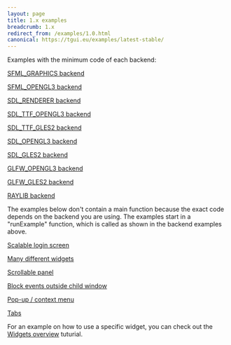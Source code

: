 ```yaml
---
layout: page
title: 1.x examples
breadcrumb: 1.x
redirect_from: /examples/1.0.html
canonical: https://tgui.eu/examples/latest-stable/
---
```


Examples with the minimum code of each backend:

[SFML_GRAPHICS backend](backend-sfml-graphics/)

[SFML_OPENGL3 backend](backend-sfml-opengl3/)

[SDL_RENDERER backend](backend-sdl-renderer/)

[SDL_TTF_OPENGL3 backend](backend-sdl-ttf-opengl3/)

[SDL_TTF_GLES2 backend](backend-sdl-ttf-gles2/)

[SDL_OPENGL3 backend](backend-sdl-opengl3/)

[SDL_GLES2 backend](backend-sdl-gles2/)

[GLFW_OPENGL3 backend](backend-glfw-opengl3/)

[GLFW_GLES2 backend](backend-glfw-gles2/)

[RAYLIB backend](backend-raylib/)

The examples below don't contain a main function because the exact code depends on the backend you are using. The examples start in a "runExample" function, which is called as shown in the backend examples above.

[Scalable login screen](scalable-login-screen/)

[Many different widgets](many-different-widgets/)

[Scrollable panel](scrollable-panel/)

[Block events outside child window](blocking-events-outside-child-window/)

[Pop-up / context menu](popup-menu/)

[Tabs](tabs/)

For an example on how to use a specific widget, you can check out the [Widgets overview](/tutorials/1.0/widgets-overview) tuturial.
